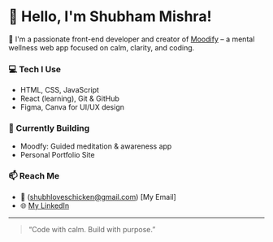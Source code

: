# 👋 Hello, I'm Shubham Mishra!

🌿 I'm a passionate front-end developer and creator of [Moodify](https://github.com/106shubh/moodfy) – a mental wellness web app focused on calm, clarity, and coding.

### 💻 Tech I Use
- HTML, CSS, JavaScript
- React (learning), Git & GitHub
- Figma, Canva for UI/UX design

### 🌱 Currently Building
- Moodfy: Guided meditation & awareness app
- Personal Portfolio Site

### 📫 Reach Me
- 📧 (shubhloveschicken@gmail.com) [My Email]
- 🌐 [My LinkedIn](www.linkedin.com/in/shubham-mishra-b10b30356)

---

> “Code with calm. Build with purpose.”
